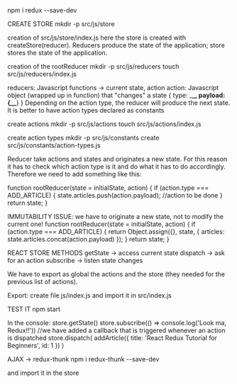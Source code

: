 npm i redux --save-dev

CREATE STORE
mkdir -p src/js/store

creation of src/js/store/index.js
here the store is created with createStore(reducer). Reducers produce the state of the application; store stores the state of the application.

creation of the rootReducer
mkdir -p src/js/reducers
touch src/js/reducers/index.js

reducers: Javascript functions -> current state, action
action: Javascript object (wrapped up in function) that "changes" a state
{
type: \_**\_,
payload: {\_\_**}
}
Depending on the action type, the reducer will produce the next state. It is better to have action types declared as constants

create actions
mkdir -p src/js/actions
touch src/js/actions/index.js

create action types
mkdir -p src/js/constants
create src/js/constants/action-types.js

Reducer take actions and states and originates a new state.
For this reason it has to check which action type is it and do what it has to do accordingly.
Therefore we need to add something like this:

function rootReducer(state = initialState, action) {
if (action.type === ADD_ARTICLE) {
state.articles.push(action.payload); //action to be done
}
return state;
}

IMMUTABILITY ISSUE: we have to originate a new state, not to modify the current one!
function rootReducer(state = initialState, action) {
if (action.type === ADD_ARTICLE) {
return Object.assign({}, state, {
articles: state.articles.concat(action.payload)
});
}
return state;
}

REACT STORE METHODS
getState -> access current state
dispatch -> ask for an action
subscribe -> listen state changes

We have to export as global the actions and the store (they needed for the previous list of actions).

Export:
create file js/index.js
and import it in src/index.js

TEST IT
npm start

In the console:
store.getState()
store.subscribe(() => console.log('Look ma, Redux!!')) //we have added a callback that is triggered whenever an action is dispatched
store.dispatch( addArticle({ title: 'React Redux Tutorial for Beginners', id: 1 }) )

AJAX
-> redux-thunk
npm i redux-thunk --save-dev

and import it in the store
